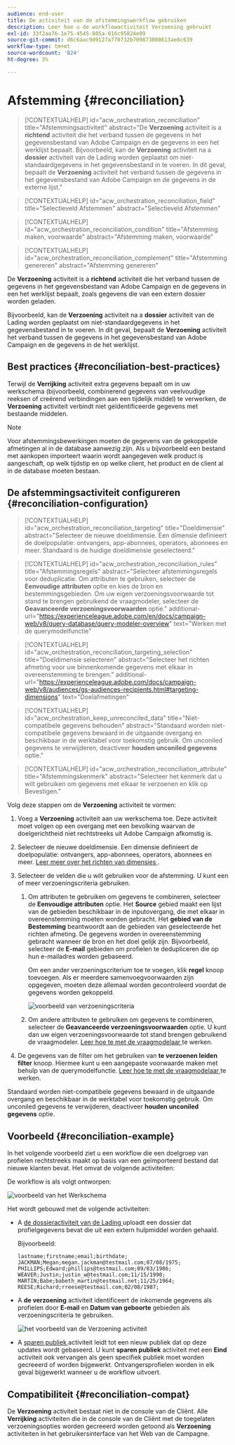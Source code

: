 ```yaml
---
audience: end-user
title: De activiteit van de afstemmingsworkflow gebruiken
description: Leer hoe u de workflowactiviteit Verzoening gebruikt
exl-id: 33f2aa76-1e75-4545-805a-016c95824e09
source-git-commit: d6c6aac9d9127a770732b709873008613ae8c639
workflow-type: tm+mt
source-wordcount: '824'
ht-degree: 3%

---
```


# Afstemming {#reconciliation}

>[!CONTEXTUALHELP]
>id="acw_orchestration_reconciliation"
>title="Afstemmingsactiviteit"
>abstract="De **Verzoening** activiteit is a **richtend** activiteit die het verband tussen de gegevens in het gegevensbestand van Adobe Campaign en de gegevens in een het werklijst bepaalt. Bijvoorbeeld, kan de **Verzoening** activiteit na a **dossier** activiteit van de Lading worden geplaatst om niet-standaardgegevens in het gegevensbestand in te voeren. In dit geval, bepaalt de **Verzoening** activiteit het verband tussen de gegevens in het gegevensbestand van Adobe Campaign en de gegevens in de externe lijst."

>[!CONTEXTUALHELP]
>id="acw_orchestration_reconciliation_field"
>title="Selectieveld Afstemmen"
>abstract="Selectieveld Afstemmen"

>[!CONTEXTUALHELP]
>id="acw_orchestration_reconciliation_condition"
>title="Afstemming maken, voorwaarde"
>abstract="Afstemming maken, voorwaarde"

>[!CONTEXTUALHELP]
>id="acw_orchestration_reconciliation_complement"
>title="Afstemming genereren"
>abstract="Afstemming genereren"

De **Verzoening** activiteit is a **richtend** activiteit die het verband tussen de gegevens in het gegevensbestand van Adobe Campaign en de gegevens in een het werklijst bepaalt, zoals gegevens die van een extern dossier worden geladen.

Bijvoorbeeld, kan de **Verzoening** activiteit na a **dossier** activiteit van de Lading worden geplaatst om niet-standaardgegevens in het gegevensbestand in te voeren. In dit geval, bepaalt de **Verzoening** activiteit het verband tussen de gegevens in het gegevensbestand van Adobe Campaign en de gegevens in de het werklijst.

## Best practices {#reconciliation-best-practices}

Terwijl de **Verrijking** activiteit extra gegevens bepaalt om in uw werkschema (bijvoorbeeld, combinerend gegevens van veelvoudige reeksen of creërend verbindingen aan een tijdelijk middel) te verwerken, de **Verzoening** activiteit verbindt niet geïdentificeerde gegevens met bestaande middelen.

>[!NOTE]
>Voor afstemmingsbewerkingen moeten de gegevens van de gekoppelde afmetingen al in de database aanwezig zijn. Als u bijvoorbeeld een bestand met aankopen importeert waarin wordt aangegeven welk product is aangeschaft, op welk tijdstip en op welke client, het product en de client al in de database moeten bestaan.

## De afstemmingsactiviteit configureren {#reconciliation-configuration}

>[!CONTEXTUALHELP]
>id="acw_orchestration_reconciliation_targeting"
>title="Doeldimensie"
>abstract="Selecteer de nieuwe doeldimensie. Een dimensie definieert de doelpopulatie: ontvangers, app-abonnees, operators, abonnees en meer. Standaard is de huidige doeldimensie geselecteerd."

>[!CONTEXTUALHELP]
>id="acw_orchestration_reconciliation_rules"
>title="Afstemmingsregels"
>abstract="Selecteer afstemmingsregels voor deduplicatie. Om attributen te gebruiken, selecteer de **Eenvoudige attributen** optie en kies de bron en bestemmingsgebieden. Om uw eigen verzoeningsvoorwaarde tot stand te brengen gebruikend de vraagmodeler, selecteer de **Geavanceerde verzoeningsvoorwaarden** optie."
>additional-url="https://experienceleague.adobe.com/en/docs/campaign-web/v8/query-database/query-modeler-overview" text="Werken met de querymodelfunctie"

>[!CONTEXTUALHELP]
>id="acw_orchestration_reconciliation_targeting_selection"
>title="Doeldimensie selecteren"
>abstract="Selecteer het richten afmeting voor uw binnenkomende gegevens met elkaar in overeenstemming te brengen."
>additional-url="https://experienceleague.adobe.com/docs/campaign-web/v8/audiences/gs-audiences-recipients.html#targeting-dimensions" text="Doelafmetingen"

>[!CONTEXTUALHELP]
>id="acw_orchestration_keep_unreconciled_data"
>title="Niet-compatibele gegevens behouden"
>abstract="Standaard worden niet-compatibele gegevens bewaard in de uitgaande overgang en beschikbaar in de werktabel voor toekomstig gebruik. Om unconiled gegevens te verwijderen, deactiveer **houden unconiled gegevens** optie."

>[!CONTEXTUALHELP]
>id="acw_orchestration_reconciliation_attribute"
>title="Afstemmingskenmerk"
>abstract="Selecteer het kenmerk dat u wilt gebruiken om gegevens met elkaar te verzoenen en klik op Bevestigen."

Volg deze stappen om de **Verzoening** activiteit te vormen:

1. Voeg a **Verzoening** activiteit aan uw werkschema toe. Deze activiteit moet volgen op een overgang met een bevolking waarvan de doelgerichtheid niet rechtstreeks uit Adobe Campaign afkomstig is.

1. Selecteer de nieuwe doeldimensie. Een dimensie definieert de doelpopulatie: ontvangers, app-abonnees, operators, abonnees en meer. [ Leer meer over het richten van dimensies ](../../audience/about-recipients.md#targeting-dimensions).

1. Selecteer de velden die u wilt gebruiken voor de afstemming. U kunt een of meer verzoeningscriteria gebruiken.

   1. Om attributen te gebruiken om gegevens te combineren, selecteer de **Eenvoudige attributen** optie. Het **Source** gebied maakt een lijst van de gebieden beschikbaar in de inputovergang, die met elkaar in overeenstemming moeten worden gebracht. Het **gebied van de Bestemming** beantwoordt aan de gebieden van geselecteerde het richten afmeting. De gegevens worden in overeenstemming gebracht wanneer de bron en het doel gelijk zijn. Bijvoorbeeld, selecteer de **E-mail** gebieden om profielen te dedupliceren die op hun e-mailadres worden gebaseerd.

      Om een ander verzoeningscriterium toe te voegen, klik **regel** knoop toevoegen. Als er meerdere samenvoegvoorwaarden zijn opgegeven, moeten deze allemaal worden gecontroleerd voordat de gegevens worden gekoppeld.

      ![ voorbeeld van verzoeningscriteria ](../assets/workflow-reconciliation-criteria.png)

   1. Om andere attributen te gebruiken om gegevens te combineren, selecteer de **Geavanceerde verzoeningsvoorwaarden** optie. U kunt dan uw eigen verzoeningsvoorwaarde tot stand brengen gebruikend de vraagmodeler. [ Leer hoe te met de vraagmodelaar ](../../query/query-modeler-overview.md) te werken.

1. De gegevens van de filter om het gebruiken van **te verzoenen leiden filter** knoop. Hiermee kunt u een aangepaste voorwaarde maken met behulp van de querymodelfunctie. [ Leer hoe te met de vraagmodelaar ](../../query/query-modeler-overview.md) te werken.

Standaard worden niet-compatibele gegevens bewaard in de uitgaande overgang en beschikbaar in de werktabel voor toekomstig gebruik. Om unconiled gegevens te verwijderen, deactiveer **houden unconiled gegevens** optie.

## Voorbeeld {#reconciliation-example}

In het volgende voorbeeld ziet u een workflow die een doelgroep van profielen rechtstreeks maakt op basis van een geïmporteerd bestand dat nieuwe klanten bevat. Het omvat de volgende activiteiten:

De workflow is als volgt ontworpen:

![ voorbeeld van het Werkschema ](../assets/workflow-reconciliation-sample-1.0.png)

Het wordt gebouwd met de volgende activiteiten:

* A [ de dossieractiviteit van de Lading ](load-file.md) uploadt een dossier dat profielgegevens bevat die uit een extern hulpmiddel worden gehaald.

  Bijvoorbeeld:

  ```
  lastname;firstname;email;birthdate;
  JACKMAN;Megan;megan.jackman@testmail.com;07/08/1975;
  PHILLIPS;Edward;phillips@testmail.com;09/03/1986;
  WEAVER;Justin;justin_w@testmail.com;11/15/1990;
  MARTIN;Babe;babeth_martin@testmail.net;11/25/1964;
  REESE;Richard;rreese@testmail.com;02/08/1987;
  ```

* A **de verzoening** activiteit identificeert de inkomende gegevens als profielen door **E-mail** en **Datum van geboorte** gebieden als verzoeningscriteria te gebruiken.

  ![ het voorbeeld van de Verzoening activiteit ](../assets/workflow-reconciliation-sample-1.1.png)

* A [ sparen publiek ](save-audience.md) activiteit leidt tot een nieuw publiek dat op deze updates wordt gebaseerd. U kunt **sparen publiek** activiteit met een **Eind** activiteit ook vervangen als geen specifiek publiek moet worden gecreeerd of worden bijgewerkt. Ontvangersprofielen worden in elk geval bijgewerkt wanneer u de workflow uitvoert.

## Compatibiliteit {#reconciliation-compat}

De **Verzoening** activiteit bestaat niet in de console van de Cliënt. Alle **Verrijking** activiteiten die in de console van de Cliënt met de toegelaten verzoeningsopties worden gecreeerd worden getoond als **Verzoening** activiteiten in het gebruikersinterface van het Web van de Campagne.